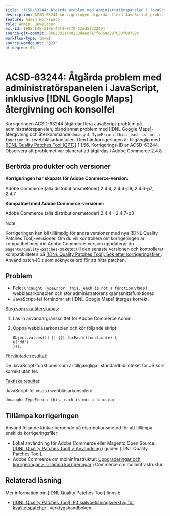 ```yaml
---
title: 'ACSD-63244: Åtgärda problem med administratörspanelen i JavaScript, inklusive  [!DNL Google Maps] återgivning och konsolfel'
description: ACSD-63244-korrigeringen åtgärdar flera JavaScript-problem på administratörspanelen, inklusive problem med  [!DNL Google Maps] återgivning och återkommande Uncaught TypeError this._each är inte en funktion" i webbläsarkonsolen.
feature: Admin Workspace
role: Admin, Developer
exl-id: 1985c845-219e-4af4-8f70-62dd57722494
source-git-commit: 6b623811440238deee7a7fe859d887830f89782c
workflow-type: tm+mt
source-wordcount: '323'
ht-degree: 0%

---
```


# ACSD-63244: Åtgärda problem med administratörspanelen i JavaScript, inklusive [!DNL Google Maps] återgivning och konsolfel

Korrigeringen ACSD-63244 åtgärdar flera JavaScript-problem på administratörspanelen, bland annat problem med [!DNL Google Maps]-återgivning och återkommande `Uncaught TypeError: this._each is not a function`-fel i webbläsarkonsolen. Den här korrigeringen är tillgänglig med [[!DNL Quality Patches Tool (QPT)]](/help/tools/quality-patches-tool/quality-patches-tool-to-self-serve-quality-patches.md) 1.1.56. Korrigerings-ID är ACSD-63244. Observera att problemet var planerat att åtgärdas i Adobe Commerce 2.4.8.

## Berörda produkter och versioner

**Korrigeringen har skapats för Adobe Commerce-version:**

Adobe Commerce (alla distributionsmetoder) 2.4.4, 2.4.4-p9, 2.4.6-p7, 2.4.7

**Kompatibel med Adobe Commerce-versioner:**

Adobe Commerce (alla distributionsmetoder) 2.4.4 - 2.4.7-p3

>[!NOTE]
>
>Korrigeringen kan bli tillämplig för andra versioner med nya [!DNL Quality Patches Tool]-versioner. Om du vill kontrollera om korrigeringen är kompatibel med din Adobe Commerce-version uppdaterar du `magento/quality-patches`-paketet till den senaste versionen och kontrollerar kompatibiliteten på [[!DNL Quality Patches Tool]: Sök efter korrigeringsfiler ](https://experienceleague.adobe.com/tools/commerce-quality-patches/index.html). Använd patch-ID:t som söknyckelord för att hitta patchen.

## Problem

* Felet `Uncaught TypeError: this._each is not a function` visas i webbläsarkonsolen och stör administratörens gränssnittsfunktioner.
* JavaScript-fel förhindrar att [!DNL Google Maps] återges korrekt.

<u>Steg som ska återskapas</u>:

1. Läs in användargränssnittet för Adobe Commerce Admin.
1. Öppna webbläsarkonsolen och kör följande skript:

   ```
   Object.values([] || {}).forEach((function(e) {  
   e("dd")  
   }));  
   ```

<u>Förväntade resultat</u>:

De JavaScript-funktioner som är tillgängliga i standardbiblioteket för JS körs korrekt utan fel.

<u>Faktiska resultat</u>:

JavaScript-fel visas i webbläsarkonsolen:

```
Uncaught TypeError: this._each is not a function
```

## Tillämpa korrigeringen

Använd följande länkar beroende på distributionsmetod för att tillämpa enskilda korrigeringsfiler:

* Lokal användning för Adobe Commerce eller Magento Open Source: [[!DNL Quality Patches Tool] > Användning ](/help/tools/quality-patches-tool/usage.md) i guiden [!DNL Quality Patches Tool].
* Adobe Commerce om molninfrastruktur: [Uppgraderingar och korrigeringar > Tillämpa korrigeringar](https://experienceleague.adobe.com/docs/commerce-cloud-service/user-guide/develop/upgrade/apply-patches.html) i Commerce om molninfrastruktur.

## Relaterad läsning

Mer information om [!DNL Quality Patches Tool] finns i:

* [[!DNL Quality Patches Tool]: Ett självbetjäningsverktyg för kvalitetspatchar](/help/tools/quality-patches-tool/quality-patches-tool-to-self-serve-quality-patches.md) i verktygshandboken.
